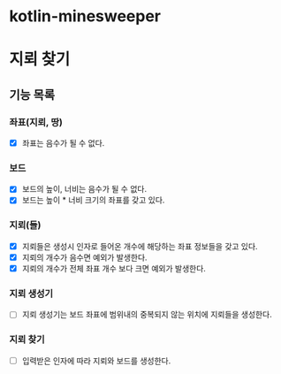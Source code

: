 # kotlin-minesweeper


# 지뢰 찾기

## 기능 목록

### 좌표(지뢰, 땅)
- [x] 좌표는 음수가 될 수 없다.

### 보드
- [x] 보드의 높이, 너비는 음수가 될 수 없다.
- [x] 보드는 높이 * 너비 크기의 좌표를 갖고 있다.

### 지뢰(들)
- [x] 지뢰들은 생성시 인자로 들어온 개수에 해당하는 좌표 정보들을 갖고 있다.
- [x] 지뢰의 개수가 음수면 예외가 발생한다.
- [x] 지뢰의 개수가 전체 좌표 개수 보다 크면 예외가 발생한다.

### 지뢰 생성기
- [ ] 지뢰 생성기는 보드 좌표에 범위내의 중복되지 않는 위치에 지뢰들을 생성한다.

### 지뢰 찾기
- [ ] 입력받은 인자에 따라 지뢰와 보드를 생성한다.
